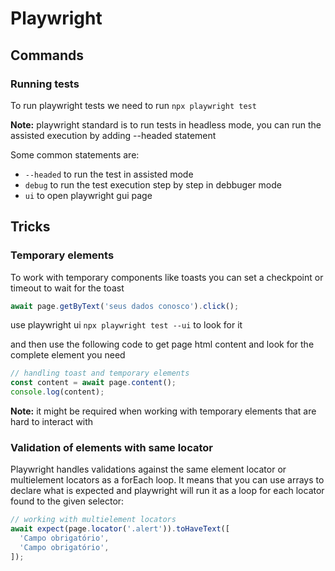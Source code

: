 # Playwright

## Commands

### Running tests

To run playwright tests we need to run `npx playwright test`

**Note:** playwright standard is to run tests in headless mode, you can run the assisted execution by adding --headed statement

Some common statements are:

- `--headed` to run the test in assisted mode
- `debug` to run the test execution step by step in debbuger mode
- `ui` to open playwright gui page

## Tricks

### Temporary elements

To work with temporary components like toasts you can set a checkpoint or timeout to wait for the toast

```js
await page.getByText('seus dados conosco').click();
```

use playwright ui `npx playwright test --ui` to look for it

and then use the following code to get page html content and look for the complete element you need

```js
// handling toast and temporary elements
const content = await page.content();
console.log(content);
```

**Note:** it might be required when working with temporary elements that are hard to interact with

### Validation of elements with same locator

Playwright handles validations against the same element locator or multielement locators as a forEach loop. It means that you can use arrays to declare what is expected and playwright will run it as a loop for each locator found to the given selector:

```js
// working with multielement locators
await expect(page.locator('.alert')).toHaveText([
  'Campo obrigatório',
  'Campo obrigatório',
]);
```
